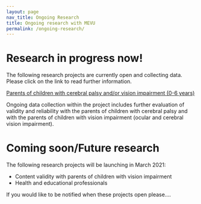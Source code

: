 ```yaml
---
layout: page
nav_title: Ongoing Research
title: Ongoing research with MEVU
permalink: /ongoing-research/
---
```

# Research in progress now!

The following research projects are currently open and collecting data. Please click on the link to read further information. 

[Parents of children with cerebral palsy and/or vision impairment (0-6 years)](https://rdcap.acu.edu.au/surveys/?s=TXJ9MPC3JT)

Ongoing data collection within the project includes further evaluation of validity and reliability with the parents of children with cerebral palsy and with the parents of children with vision impairment (ocular and cerebral vision impairment). 


# Coming soon/Future research

The following research projects will be launching in March 2021:
 - Content validity with parents of children with vision impairment
 - Health and educational professionals
 
 If you would like to be notified when these projects open please.... 
 
 
